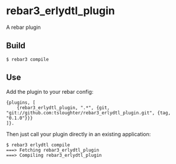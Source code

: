 rebar3_erlydtl_plugin
=====

A rebar plugin

Build
-----

    $ rebar3 compile

Use
---

Add the plugin to your rebar config:

    {plugins, [
        {rebar3_erlydtl_plugin, ".*", {git, "git://github.com:tsloughter/rebar3_erlydtl_plugin.git", {tag, "0.1.0"}}}
    ]}.

Then just call your plugin directly in an existing application:


    $ rebar3 erlydtl compile
    ===> Fetching rebar3_erlydtl_plugin
    ===> Compiling rebar3_erlydtl_plugin
